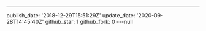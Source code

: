 ---
publish_date: '2018-12-29T15:51:29Z'
update_date: '2020-09-28T14:45:40Z'
github_star: 1
github_fork: 0
---null